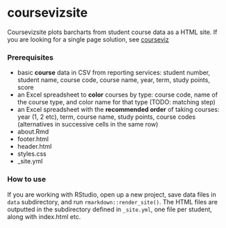 coursevizsite
=============

Coursevizsite plots barcharts from student course data as a HTML site. If you are looking for a single page solution, see [courseviz](https://github.com/tts/courseviz)

### Prerequisites

* basic **course** data in CSV from reporting services: student number, student name, course code, course name, year, term, study points, score
* an Excel spreadsheet to **color** courses by type: course code, name of the course type, and color name for that type (TODO: matching step)
* an Excel spreadsheet with the **recommended order** of taking courses: year (1, 2 etc), term, course name, study points, course codes (alternatives in successive cells in the same row)
* about.Rmd
* footer.html
* header.html
* styles.css
* _site.yml

### How to use

If you are working with RStudio, open up a new project, save data files in `data` subdirectory, and run `rmarkdown::render_site()`. The HTML files are outputted in the subdirectory defined in `_site.yml`, one file per student, along with index.html etc.
